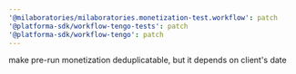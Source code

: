 ```yaml
---
'@milaboratories/milaboratories.monetization-test.workflow': patch
'@platforma-sdk/workflow-tengo-tests': patch
'@platforma-sdk/workflow-tengo': patch
---
```


make pre-run monetization deduplicatable, but it depends on client's date
